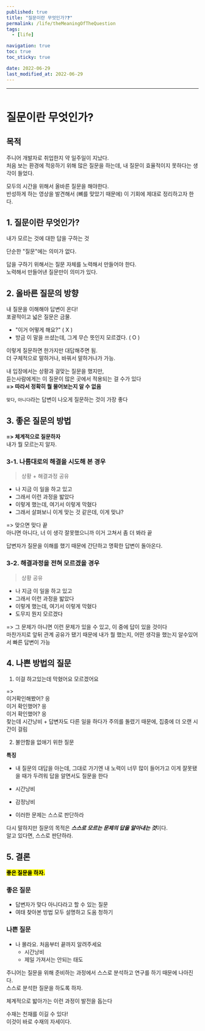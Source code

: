 ```yaml
---
published: true
title: "질문이란 무엇인가?❓"
permalink: /life/theMeaningOfTheQuestion
tags:
  - [life]

navigation: true
toc: true
toc_sticky: true

date: 2022-06-29
last_modified_at: 2022-06-29
---
```

****
![]()

# 질문이란 무엇인가?

## 목적 

주니어 개발자로 취업한지 약 일주일이 지났다. <br/>
처음 보는 환경에 적응하기 위해 많은 질문을 하는데, 내 질문이 효율적이지 못하다는 생각이 들었다.  <br/>

모두의 시간을 위해서 올바른 질문을 해야한다. <br/>
반성하게 하는 영상을 발견해서 (뼈를 맞았기 때문에) 이 기회에 제대로 정리하고자 한다. <br/>


## 1. 질문이란 무엇인가? 

내가 모르는 것에 대한 답을 구하는 것  <br/>

단순한 "질문"에는 의미가 없다.  <br/>

답을 구하기 위해서는 질문 자체를 노력해서 만들어야 한다. <br/>
노력해서 만들어낸 질문만이 의미가 있다. <br/>


## 2. 올바른 질문의 방향 

내 질문을 이해해야 답변이 온다! <br/>
포괄적이고 넓은 질문은 금물. <br/>

- "이거 어떻게 해요?" ( X )
- 방금 이 말을 쓰셨는데, 그게 무슨 뜻인지 모르겠다. ( O ) 

이렇게 질문하면 한가지만 대답해주면 됨. <br/>
더 구체적으로 말하거나, 바꿔서 말하거나가 가능. <br/>

내 입장에서는 상황과 걸맞는 질문을 했지만, <br/>
듣는사람에게는 이 질문이 많은 곳에서 적용되는 걸 수가 있다 <br/>
**=> 따라서 정확히 뭘 물어보는지 알 수 없음**

`맞다`, `아니다`라는 답변이 나오게 질문하는 것이 가장 좋다 <br/>

## 3. 좋은 질문의 방법

**=> 체계적으로 질문하자** <br/>
내가 뭘 모르는지 알자.

### 3-1. 나름대로의 해결을 시도해 본 경우 

> 상황 + 해결과정 공유 

- 나 지금 이 일을 하고 있고
- 그래서 이런 과정을 밟았다
- 이렇게 했는데, 여기서 이렇게 막혔다
- 그래서 살펴보니 이게 맞는 것 같은데, 이게 맞냐? 

=> 맞으면 맞다 끝 <br/>
아니면 아니다, 너 이 생각 잘못했으니까 이거 고쳐서 좀 더 봐라 끝  <br/>

답변자가 질문을 이해를 했기 때문에 간단하고 명확한 답변이 돌아온다.

### 3-2. 해결과정을 전혀 모르겠을 경우 

> 상황 공유 

- 나 지금 이 일을 하고 있고
- 그래서 이런 과정을 밟았다
- 이렇게 했는데, 여기서 이렇게 막혔다
- 도무지 뭔지 모르겠다 

=> 그 문제가 아니면 이런 문제가 있을 수 있고, 이 중에 답이 있을 것이다 <br/>
마찬가지로 앞뒤 관계 공유가 됐기 때문에 내가 뭘 했는지, 어떤 생각을 했는지 알수있어서 빠른 답변이 가능  <br/>

## 4. 나쁜 방법의 질문 

1. 이걸 하고있는데 막혔어요 모르겠어요 

=> <br/>
이거확인해봤어? 응 <br/>
이거 확인했어? 응 <br/>
이거 확인했어? 응 <br/>
찾는데 시간낭비 + 답변자도 다른 일을 하다가 주의를 돌렸기 때문에, 집중에 더 오랜 시간이 걸림 <br/>

2. 불안함을 없애기 위한 질문 

**특징**
- 내 질문의 대답을 아는데, 그대로 가기엔 내 노력이 너무 많이 들어가고 이게 잘못됐을 때가 두려워 답을 알면서도 질문을 한다 

- 시간낭비
- 감정낭비
- 이러한 문제는 스스로 판단하라

다시 말하지만 질문의 목적은 ***스스로 모르는 문제의 답을 알아내는 것***이다. <br/>
알고 있다면, 스스로 판단하라.


## 5. 결론 

<strong style="color:black;background-color:yellow">좋은 질문을 하자. </strong> <br/>

### 좋은 질문

- 답변자가 맞다 아니다라고 할 수 있는 질문
- 여태 찾아본 방법 모두 설명하고 도움 청하기 

### 나쁜 질문
- 나 몰라요. 처음부터 끝까지 알려주세요
  - 시간낭비
  - 제일 가져서는 안되는 태도


주니어는 질문을 위해 준비하는 과정에서 스스로 분석하고 연구를 하기 때문에 나아진다.<br/>
스스로 분석한 질문을 하도록 하자. <br/>

체계적으로 밟아가는 이런 과정이 발전을 돕는다 

수재는 천재를 이길 수 있다! <br/>
이것이 바로 수재의 자세이다.

